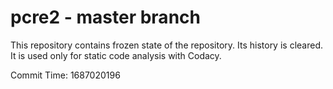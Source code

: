# pcre2 - master branch

This repository contains frozen state of the repository.
Its history is cleared. It is used only for static code
analysis with Codacy.

Commit Time: 1687020196